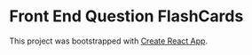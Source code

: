 # Front End Question FlashCards 

This project was bootstrapped with [Create React App](https://github.com/facebookincubator/create-react-app).

